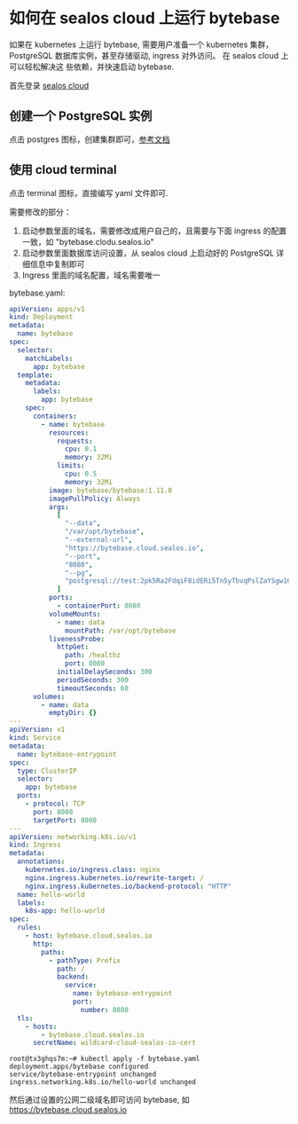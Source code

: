 # 如何在 sealos cloud 上运行 bytebase

如果在 kubernetes 上运行 bytebase, 需要用户准备一个 kubernetes 集群，PostgreSQL 数据库实例，甚至存储驱动, ingress 对外访问。 在 sealos cloud 上可以轻松解决这
些依赖，并快速启动 bytebase.

首先登录 [sealos cloud](https://cloud.sealos.io)

## 创建一个 PostgreSQL 实例

点击 postgres 图标，创建集群即可，[参考文档](https://www.sealos.io/docs/cloud/apps/postgres/)

## 使用 cloud terminal

点击 terminal 图标，直接编写 yaml 文件即可.

需要修改的部分：
1. 启动参数里面的域名，需要修改成用户自己的，且需要与下面 ingress 的配置一致，如 "bytebase.clodu.sealos.io"
2. 启动参数里面数据库访问设置，从 sealos cloud 上启动好的 PostgreSQL 详细信息中复制即可
3. Ingress 里面的域名配置，域名需要唯一

bytebase.yaml:

```yaml
apiVersion: apps/v1
kind: Deployment
metadata:
  name: bytebase
spec:
  selector:
    matchLabels:
      app: bytebase
  template:
    metadata:
      labels:
        app: bytebase
    spec:
      containers:
        - name: bytebase
          resources:
            requests:
              cpu: 0.1
              memory: 32Mi
            limits:
              cpu: 0.5
              memory: 32Mi
          image: bytebase/bytebase:1.11.0
          imagePullPolicy: Always
          args:
            [
              "--data",
              "/var/opt/bytebase",
              "--external-url",
              "https://bytebase.cloud.sealos.io",
              "--port",
              "8080",
              "--pg",
              "postgresql://test:2pk5Ra2FdqiF8idERi5Tn5yTbvqPslZaYSgw1Qh2y4MljWBkb2OTvpvK4lwmTVXM@acid-test.ns-8b66134e-5294-480f-b6c4-00243fc2488e.svc.cluster.local:5432/sealos",
            ]
          ports:
            - containerPort: 8080
          volumeMounts:
            - name: data
              mountPath: /var/opt/bytebase
          livenessProbe:
            httpGet:
              path: /healthz
              port: 8080
            initialDelaySeconds: 300
            periodSeconds: 300
            timeoutSeconds: 60
      volumes:
        - name: data
          emptyDir: {}
---
apiVersion: v1
kind: Service
metadata:
  name: bytebase-entrypoint
spec:
  type: ClusterIP
  selector:
    app: bytebase
  ports:
    - protocol: TCP
      port: 8080
      targetPort: 8080
---
apiVersion: networking.k8s.io/v1
kind: Ingress
metadata:
  annotations:
    kubernetes.io/ingress.class: nginx
    nginx.ingress.kubernetes.io/rewrite-target: /
    nginx.ingress.kubernetes.io/backend-protocol: "HTTP"
  name: hello-world
  labels:
    k8s-app: hello-world
spec:
  rules:
    - host: bytebase.cloud.sealos.io
      http:
        paths:
          - pathType: Prefix
            path: /
            backend:
              service:
                name: bytebase-entrypoint
                port:
                  number: 8080
  tls:
    - hosts:
        - bytebase.cloud.sealos.io
      secretName: wildcard-cloud-sealos-io-cert
```

```shell
root@tx3ghqs7m:~# kubectl apply -f bytebase.yaml 
deployment.apps/bytebase configured
service/bytebase-entrypoint unchanged
ingress.networking.k8s.io/hello-world unchanged
```

然后通过设置的公网二级域名即可访问 bytebase, 如 https://bytebase.cloud.sealos.io
